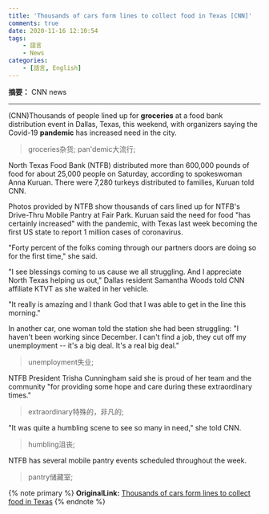 ```yaml
---
title: 'Thousands of cars form lines to collect food in Texas [CNN]'
comments: true
date: 2020-11-16 12:10:54
tags:
    - 語言
    - News
categories: 
    - [語言, English]
---
```

__摘要：__
CNN news
<!-- more -->
___
(CNN)Thousands of people lined up for __groceries__ at a food bank distribution event in Dallas, Texas, this weekend, with organizers saying the Covid-19 __pandemic__ has increased need in the city.
> groceries杂货; pan'demic大流行; 

North Texas Food Bank (NTFB) distributed more than 600,000 pounds of food for about 25,000 people on Saturday, according to spokeswoman Anna Kuruan. There were 7,280 turkeys distributed to families, Kuruan told CNN.

Photos provided by NTFB show thousands of cars lined up for NTFB's Drive-Thru Mobile Pantry at Fair Park. Kuruan said the need for food "has certainly increased" with the pandemic, with Texas last week becoming the first US state to report 1 million cases of coronavirus.

"Forty percent of the folks coming through our partners doors are doing so for the first time," she said.

"I see blessings coming to us cause we all struggling. And I appreciate North Texas helping us out," Dallas resident Samantha Woods told CNN affiliate KTVT as she waited in her vehicle.

"It really is amazing and I thank God that I was able to get in the line this morning."

In another car, one woman told the station she had been struggling: "I haven't been working since December. I can't find a job, they cut off my unemployment -- it's a big deal. It's a real big deal."
> unemployment失业; 

NTFB President Trisha Cunningham said she is proud of her team and the community "for providing some hope and care during these extraordinary times."
> extraordinary特殊的，非凡的; 

"It was quite a humbling scene to see so many in need," she told CNN.
> humbling沮丧;

NTFB has several mobile pantry events scheduled throughout the week.
> pantry储藏室;

{% note primary %}
__OriginalLink:__ [Thousands of cars form lines to collect food in Texas](https://us.cnn.com/2020/11/15/us/dallas-texas-food-bank-coronavirus/index.html)
{% endnote %}